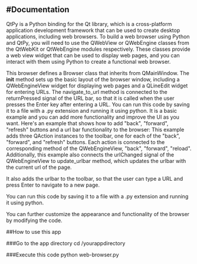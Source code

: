 #Documentation
------------------------------------------------------------------------


QtPy is a Python binding for the Qt library, which is a cross-platform application development framework that can
 be used to create desktop applications, including web browsers. To build a web browser using Python and QtPy, you 
will need to use the QWebView or QWebEngine classes from the QtWebKit or QtWebEngine modules respectively. 
These classes provide a web view widget that can be used to display web pages, and you can interact with them using
 Python to create a functional web browser.


This browser defines a Browser class that inherits from QMainWindow. The __init__ method sets up the basic layout 
of the browser window, including a QWebEngineView widget for displaying web pages and a QLineEdit widget for 
entering URLs. The navigate_to_url method is connected to the returnPressed signal of the URL bar, so that it is 
called when the user presses the Enter key after entering a URL.
You can run this code by saving it to a file with a .py extension and running it using python.
It is a basic example and you can add more functionality and improve the UI as you want.
Here's an example that shows how to add "back", "forward", "refresh" buttons and a url bar functionality to the
 browser:
This example adds three QAction instances to the toolbar, one for each of the "back", "forward", and "refresh" 
buttons. Each action is connected to the corresponding method of the QWebEngineView, "back", "forward", "reload".
Additionally, this example also connects the urlChanged signal of the QWebEngineView to update_urlbar method, which
 updates the urlbar with the current url of the page.

It also adds the urlbar to the toolbar, so that the user can type a URL and press Enter to navigate to a new page.

You can run this code by saving it to a file with a .py extension and running it using python.

You can further customize the appearance and functionality of the browser by modifying the code.




##How to use this app

###Go to the app directory 
cd /yourappdirectory

###Execute this code
python web-browser.py



